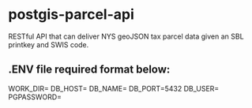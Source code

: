 # postgis-parcel-api
RESTful API that can deliver NYS geoJSON tax parcel data given an SBL printkey and SWIS code. 

## .ENV file required format below:
WORK_DIR=
DB_HOST=
DB_NAME=
DB_PORT=5432
DB_USER=
PGPASSWORD=
